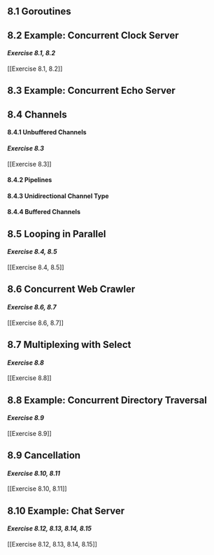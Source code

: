 ## 8.1 Goroutines

## 8.2 Example: Concurrent Clock Server
#### *Exercise 8.1, 8.2*
[[Exercise 8.1, 8.2]]  
## 8.3 Example: Concurrent Echo Server
## 8.4 Channels
#### 8.4.1 Unbuffered Channels
#### *Exercise 8.3*
[[Exercise 8.3]]  
#### 8.4.2 Pipelines
#### 8.4.3 Unidirectional Channel Type
#### 8.4.4 Buffered Channels
## 8.5 Looping in Parallel
#### *Exercise 8.4, 8.5*
[[Exercise 8.4, 8.5]]  
## 8.6 Concurrent Web Crawler
#### *Exercise 8.6, 8.7*
[[Exercise 8.6, 8.7]]  
## 8.7 Multiplexing with Select
#### *Exercise 8.8*
[[Exercise 8.8]]   
## 8.8 Example: Concurrent Directory Traversal
#### *Exercise 8.9*
[[Exercise 8.9]]   
## 8.9 Cancellation
#### *Exercise 8.10, 8.11*
[[Exercise 8.10, 8.11]]   
## 8.10 Example: Chat Server
#### *Exercise 8.12, 8.13, 8.14, 8.15*
[[Exercise 8.12, 8.13, 8.14, 8.15]]  
